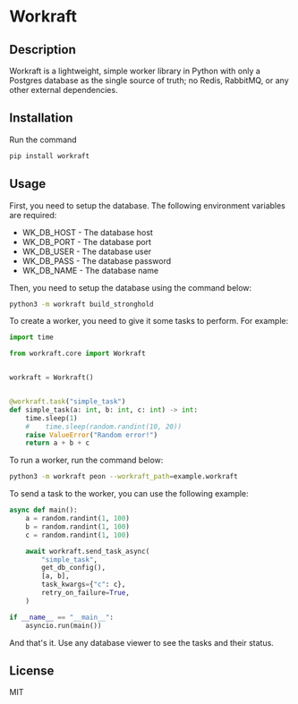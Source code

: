 # Workraft

## Description
Workraft is a lightweight, simple worker library in Python with only a Postgres database
as the single source of truth; no Redis, RabbitMQ, or any other external dependencies.

## Installation

Run the command

```bash
pip install workraft
```

## Usage

First, you need to setup the database. The following environment variables are required:

- WK_DB_HOST - The database host
- WK_DB_PORT - The database port
- WK_DB_USER - The database user
- WK_DB_PASS - The database password
- WK_DB_NAME - The database name

Then, you need to setup the database using the command below:

```bash
python3 -m workraft build_stronghold
```

To create a worker, you need to give it some tasks to perform. For example:

```python
import time

from workraft.core import Workraft


workraft = Workraft()


@workraft.task("simple_task")
def simple_task(a: int, b: int, c: int) -> int:
    time.sleep(1)
    #    time.sleep(random.randint(10, 20))
    raise ValueError("Random error!")
    return a + b + c

```

To run a worker, run the command below:

```bash
python3 -m workraft peon --workraft_path=example.workraft
```

To send a task to the worker, you can use the following example:

```python
async def main():
    a = random.randint(1, 100)
    b = random.randint(1, 100)
    c = random.randint(1, 100)

    await workraft.send_task_async(
        "simple_task",
        get_db_config(),
        [a, b],
        task_kwargs={"c": c},
        retry_on_failure=True,
    )

if __name__ == "__main__":
    asyncio.run(main())
```

And that's it. Use any database viewer to see the tasks and their status.

## License

MIT
